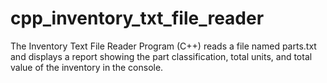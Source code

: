 # cpp_inventory_txt_file_reader
The Inventory Text File Reader Program (C++) reads a file named parts.txt and displays a report showing the part classification, total units, and total value of the inventory in the console.
